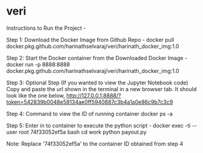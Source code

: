 # veri

Instructions to Run the Project - 

Step 1: Download the Docker Image from Github Repo - 
docker pull docker.pkg.github.com/harinathselvaraj/veri/harinath_docker_img:1.0

Step 2: Start the Docker container from the Downloaded Docker Image - 
docker run -p 8888:8888 docker.pkg.github.com/harinathselvaraj/veri/harinath_docker_img:1.0

Step 3: Optional Step (If you wanted to view the Jupyter Notebook code)
Copy and paste the url shown in the terminal in a new browser tab. It should look like the one below, 
http://127.0.0.1:8888/?token=542839b0048e58134ae0ff5940887c3b4a1a0e86c9b7c3c9

Step 4: Command to view the ID of running container
docker ps -a

Step 5: Enter in to container to execute the python script - 
docker exec -ti --user root 74f33052ef5a bash
cd work
python payout.py

Note: Replace '74f33052ef5a' to the container ID obtained from step 4
